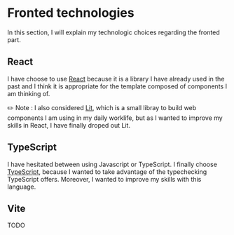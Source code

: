 # Fronted technologies

In this section, I will explain my technologic choices regarding the fronted part.

## React

I have choose to use [React](https://fr.legacy.reactjs.org/) because it is a library I have already used in the past and I think it is appropriate for the template composed of components I am thinking of.

✏️ Note : I also considered [Lit](https://lit.dev/), which is a small libray to build web components I am using in my daily worklife, but as I wanted to improve my skills in React, I have finally droped out Lit.

## TypeScript

I have hesitated between using Javascript or TypeScript. I finally choose [TypeScript](https://www.typescriptlang.org/), because I wanted to take advantage of the typechecking TypeScript offers. Moreover, I wanted to improve my skills with this language.

## Vite

TODO
